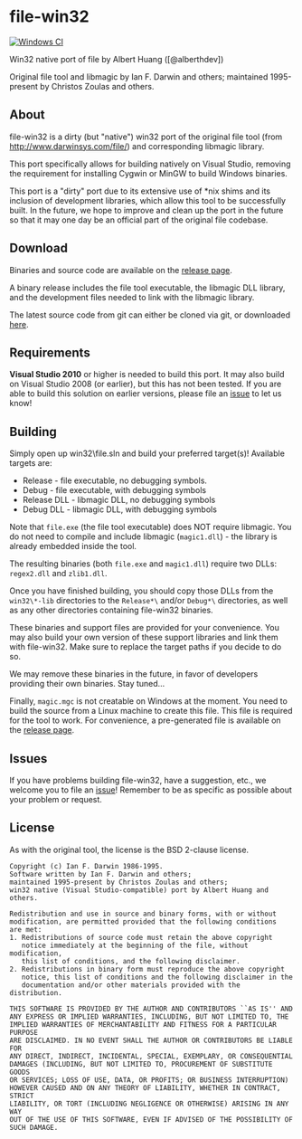 file-win32
===========
[![Windows CI](https://ci.appveyor.com/api/projects/status/0ddmnhnua4lkoh7i/branch/master?svg=true)](https://ci.appveyor.com/project/alberthdev/file-win32/branch/master)

Win32 native port of file by Albert Huang ([@alberthdev])

Original file tool and libmagic by Ian F. Darwin and others;
maintained 1995-present by Christos Zoulas and others.

About
------
file-win32 is a dirty (but "native") win32 port of the original file
tool (from http://www.darwinsys.com/file/) and corresponding libmagic
library.

This port specifically allows for building natively on Visual Studio,
removing the requirement for installing Cygwin or MinGW to build
Windows binaries.

This port is a "dirty" port due to its extensive use of *nix shims and
its inclusion of development libraries, which allow this tool to be
successfully built. In the future, we hope to improve and clean up the
port in the future so that it may one day be an official part of the
original file codebase.

Download
---------
Binaries and source code are available on the [release page][2].

A binary release includes the file tool executable, the libmagic DLL
library, and the development files needed to link with the libmagic
library.

The latest source code from git can either be cloned via git, or
downloaded [here][3].

Requirements
-------------
**Visual Studio 2010** or higher is needed to build this port. It may
also build on Visual Studio 2008 (or earlier), but this has not been
tested. If you are able to build this solution on earlier versions,
please file an [issue][1] to let us know!

Building
---------
Simply open up win32\file.sln and build your preferred target(s)!
Available targets are:

 * Release - file executable, no debugging symbols.
 * Debug - file executable, with debugging symbols
 * Release DLL - libmagic DLL, no debugging symbols
 * Debug DLL - libmagic DLL, with debugging symbols

Note that `file.exe` (the file tool executable) does NOT require
libmagic. You do not need to compile and include libmagic
(`magic1.dll`) - the library is already embedded inside the tool.

The resulting binaries (both `file.exe` and `magic1.dll`) require two
DLLs: `regex2.dll` and `zlib1.dll`.

Once you have finished building, you should copy those DLLs from the
`win32\*-lib` directories to the `Release*\` and/or `Debug*\`
directories, as well as any other directories containing file-win32
binaries.

These binaries and support files are provided for your convenience.
You may also build your own version of these support libraries and
link them with file-win32. Make sure to replace the target paths if
you decide to do so.

We may remove these binaries in the future, in favor of developers
providing their own binaries. Stay tuned...

Finally, `magic.mgc` is not creatable on Windows at the moment. You
need to build the source from a Linux machine to create this file.
This file is required for the tool to work. For convenience, a
pre-generated file is available on the [release page][2].

Issues
-------
If you have problems building file-win32, have a suggestion, etc., we
welcome you to file an [issue][1]! Remember to be as specific as
possible about your problem or request.

License
--------
As with the original tool, the license is the BSD 2-clause license.

    Copyright (c) Ian F. Darwin 1986-1995.
    Software written by Ian F. Darwin and others;
    maintained 1995-present by Christos Zoulas and others;
    win32 native (Visual Studio-compatible) port by Albert Huang and others.
    
    Redistribution and use in source and binary forms, with or without
    modification, are permitted provided that the following conditions
    are met:
    1. Redistributions of source code must retain the above copyright
       notice immediately at the beginning of the file, without modification,
       this list of conditions, and the following disclaimer.
    2. Redistributions in binary form must reproduce the above copyright
       notice, this list of conditions and the following disclaimer in the
       documentation and/or other materials provided with the distribution.
     
    THIS SOFTWARE IS PROVIDED BY THE AUTHOR AND CONTRIBUTORS ``AS IS'' AND
    ANY EXPRESS OR IMPLIED WARRANTIES, INCLUDING, BUT NOT LIMITED TO, THE
    IMPLIED WARRANTIES OF MERCHANTABILITY AND FITNESS FOR A PARTICULAR PURPOSE
    ARE DISCLAIMED. IN NO EVENT SHALL THE AUTHOR OR CONTRIBUTORS BE LIABLE FOR
    ANY DIRECT, INDIRECT, INCIDENTAL, SPECIAL, EXEMPLARY, OR CONSEQUENTIAL
    DAMAGES (INCLUDING, BUT NOT LIMITED TO, PROCUREMENT OF SUBSTITUTE GOODS
    OR SERVICES; LOSS OF USE, DATA, OR PROFITS; OR BUSINESS INTERRUPTION)
    HOWEVER CAUSED AND ON ANY THEORY OF LIABILITY, WHETHER IN CONTRACT, STRICT
    LIABILITY, OR TORT (INCLUDING NEGLIGENCE OR OTHERWISE) ARISING IN ANY WAY
    OUT OF THE USE OF THIS SOFTWARE, EVEN IF ADVISED OF THE POSSIBILITY OF
    SUCH DAMAGE.

[1]: https://github.com/alberthdev/file-win32/issues
[2]: releases/
[3]: archive/master.zip